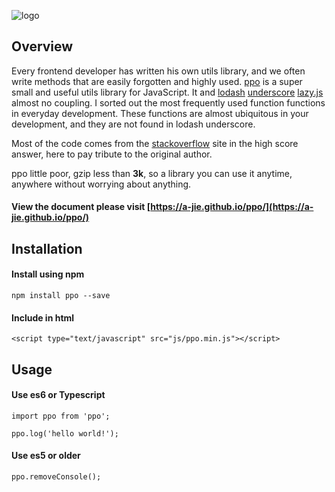 ![logo](https://a-jie.github.io/ppo/docs/imgs/logo2.png)

## Overview

Every frontend developer has written his own utils library, and we often write methods that are easily forgotten and highly used. [ppo](https://a-jie.github.io/ppo/) is a super small and useful utils library for JavaScript. It and [lodash](https://github.com/lodash/lodash) [underscore](https://github.com/jashkenas/underscore) [lazy.js](https://github.com/dtao/lazy.js) almost no coupling.
I sorted out the most frequently used function functions in everyday development. These functions are almost ubiquitous in your development, and they are not found in lodash underscore. 

Most of the code comes from the [stackoverflow](https://stackoverflow.com/) site in the high score answer, here to pay tribute to the original author.

ppo little poor, gzip less than **3k**, so a library you can use it anytime, anywhere without worrying about anything.

#### View the document please visit [https://a-jie.github.io/ppo/](https://a-jie.github.io/ppo/)

## Installation

#### Install using npm 
``` 
npm install ppo --save 
```

#### Include in html
``` 
<script type="text/javascript" src="js/ppo.min.js"></script> 
```


## Usage

#### Use es6 or Typescript
```
import ppo from 'ppo';
    
ppo.log('hello world!');
```

#### Use es5 or older
```
ppo.removeConsole();
```